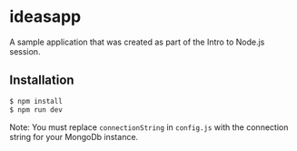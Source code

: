 # ideasapp
A sample application that was created as part of the Intro to Node.js session.

## Installation

```bash
$ npm install
$ npm run dev
```

Note: You must replace `connectionString` in `config.js` with the connection string for your MongoDb instance.
